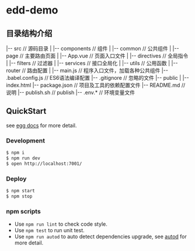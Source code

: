 # edd-demo
## 目录结构介绍 ##
  |-- src                              // 源码目录
	|   |-- components                   // 组件
	|       |-- common                   // 公共组件
	|		|-- page                   	 // 主要路由页面
	|   |-- App.vue                      // 页面入口文件
    |   |-- directives                   // 全局指令
    |   |-- filters                      // 过滤器
    |   |-- services                     // 接口全局化
    |   |-- utils                        // 公用函数
    |   |-- router                       // 路由配置
	|   |-- main.js                      // 程序入口文件，加载各种公共组件
	|-- .babel.config.js                         // ES6语法编译配置
	|-- .gitignore                       // 忽略的文件
	|-- public
	|   |-- index.html
	|-- package.json                     // 项目及工具的依赖配置文件
	|-- README.md                        // 说明
	|-- publish.sh                        // publish
	|-- .env.*                       // 环境变量文件


## QuickStart

<!-- add docs here for user -->

see [egg docs][egg] for more detail.

### Development

```bash
$ npm i
$ npm run dev
$ open http://localhost:7001/
```

### Deploy

```bash
$ npm start
$ npm stop
```

### npm scripts

- Use `npm run lint` to check code style.
- Use `npm test` to run unit test.
- Use `npm run autod` to auto detect dependencies upgrade, see [autod](https://www.npmjs.com/package/autod) for more detail.


[egg]: https://eggjs.org